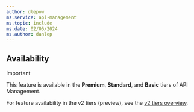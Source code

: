 ```yaml
---
author: dlepow
ms.service: api-management
ms.topic: include
ms.date: 02/06/2024
ms.author: danlep
---
```


## Availability

> [!IMPORTANT]
> This feature is available in the **Premium**, **Standard**, and **Basic** tiers of API Management.
>
> For feature availability in the v2 tiers (preview), see the [v2 tiers overview](../articles/api-management/v2-service-tiers-overview.md#features-and-limitations).
